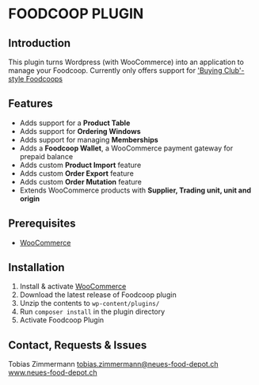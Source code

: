 # FOODCOOP PLUGIN

## Introduction

This plugin turns Wordpress (with WooCommerce) into an application to manage your Foodcoop. Currently only offers support for ['Buying Club'-style Foodcoops](https://www.sustainweb.org/foodcoopstoolkit/buyingclubs/)

## Features

- Adds support for a **Product Table**
- Adds support for **Ordering Windows**
- Adds support for managing **Memberships**
- Adds a **Foodcoop Wallet**, a WooCommerce payment gateway for prepaid balance
- Adds custom **Product Import** feature
- Adds custom **Order Export** feature
- Adds custom **Order Mutation** feature
- Extends WooCommerce products with **Supplier, Trading unit, unit and origin**

## Prerequisites

- [WooCommerce](https://woocommerce.com/)

## Installation

1. Install & activate [WooCommerce](https://woocommerce.com/)
2. Download the latest release of Foodcoop plugin
3. Unzip the contents to `wp-content/plugins/`
4. Run `composer install` in the plugin directory
5. Activate Foodcoop Plugin

## Contact, Requests & Issues

Tobias Zimmermann
tobias.zimmermann@neues-food-depot.ch
www.neues-food-depot.ch
